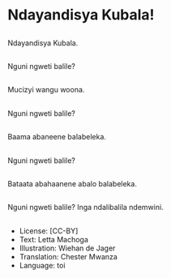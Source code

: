 # Ndayandisya Kubala!

##
Ndayandisya Kubala.

##
Nguni ngweti balile?

##
Mucizyi wangu woona.

##
Nguni ngweti balile?

##
Baama abaneene balabeleka.

##
Nguni ngweti balile?

##
Bataata abahaanene abalo balabeleka.

##
Nguni ngweti balile? Inga ndalibalila ndemwini.

##
* License: [CC-BY]
* Text: Letta Machoga
* Illustration: Wiehan de Jager
* Translation: Chester Mwanza
* Language: toi
